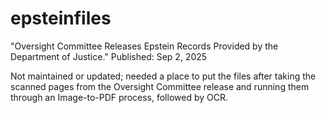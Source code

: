 # epsteinfiles
"Oversight Committee Releases Epstein Records Provided by the Department of Justice." Published: Sep 2, 2025

Not maintained or updated; needed a place to put the files after taking the scanned pages from the Oversight Committee release and running them through an Image-to-PDF process, followed by OCR. 
